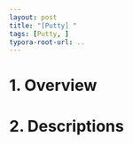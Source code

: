 ```yaml
---
layout: post
title: "[Putty] "
tags: [Putty, ]
typora-root-url: ..
---
```


# 1. Overview





# 2. Descriptions


